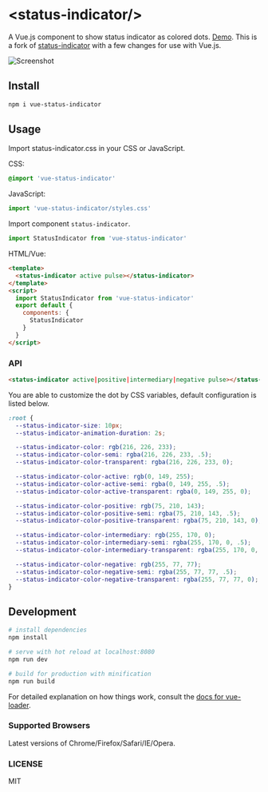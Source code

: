 # &lt;status-indicator/&gt;

A Vue.js component to show status indicator as colored dots. [Demo](https://coderdiaz.me/vue-status-indicator/).
This is a fork of [status-indicator](https://github.com/tnhu/status-indicator) with a few changes for use with Vue.js.

![Screenshot](https://i.imgur.com/v1vJ3Ue.gif)

## Install

```bash
npm i vue-status-indicator
```

## Usage
Import status-indicator.css in your CSS or JavaScript.

CSS:

```css
@import 'vue-status-indicator'
```

JavaScript:

```javascript
import 'vue-status-indicator/styles.css'
```

Import component `status-indicator`.

```javascript
import StatusIndicator from 'vue-status-indicator'
```

HTML/Vue:

```html
<template>
  <status-indicator active pulse></status-indicator>
</template>
<script>
  import StatusIndicator from 'vue-status-indicator'
  export default {
    components: {
      StatusIndicator
    }
  }
</script>
```

### API

```html
<status-indicator active|positive|intermediary|negative pulse></status-indicator>
```

You are able to customize the dot by CSS variables, default configuration is listed below.

```css
:root {
  --status-indicator-size: 10px;
  --status-indicator-animation-duration: 2s;

  --status-indicator-color: rgb(216, 226, 233);
  --status-indicator-color-semi: rgba(216, 226, 233, .5);
  --status-indicator-color-transparent: rgba(216, 226, 233, 0);

  --status-indicator-color-active: rgb(0, 149, 255);
  --status-indicator-color-active-semi: rgba(0, 149, 255, .5);
  --status-indicator-color-active-transparent: rgba(0, 149, 255, 0);

  --status-indicator-color-positive: rgb(75, 210, 143);
  --status-indicator-color-positive-semi: rgba(75, 210, 143, .5);
  --status-indicator-color-positive-transparent: rgba(75, 210, 143, 0);

  --status-indicator-color-intermediary: rgb(255, 170, 0);
  --status-indicator-color-intermediary-semi: rgba(255, 170, 0, .5);
  --status-indicator-color-intermediary-transparent: rgba(255, 170, 0, 0);

  --status-indicator-color-negative: rgb(255, 77, 77);
  --status-indicator-color-negative-semi: rgba(255, 77, 77, .5);
  --status-indicator-color-negative-transparent: rgba(255, 77, 77, 0);
}
```

## Development

``` bash
# install dependencies
npm install

# serve with hot reload at localhost:8080
npm run dev

# build for production with minification
npm run build
```

For detailed explanation on how things work, consult the [docs for vue-loader](http://vuejs.github.io/vue-loader).


### Supported Browsers

Latest versions of Chrome/Firefox/Safari/IE/Opera.

### LICENSE

MIT
